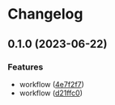 # Changelog

## 0.1.0 (2023-06-22)


### Features

* workflow ([4e7f2f7](https://github.com/ekkinox/go-modules/commit/4e7f2f79d05613e1031c88be01c96dcf38217f75))
* workflow ([d21ffc0](https://github.com/ekkinox/go-modules/commit/d21ffc0939e9d454657008a97199523026798457))
